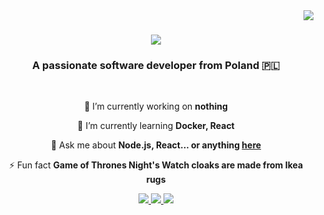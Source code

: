 <img align="right" src="https://visitor-badge.laobi.icu/badge?page_id=MaXeReK.MaXeReK" />

<h1 align="center">
    <img src="https://readme-typing-svg.herokuapp.com/?font=Lato&size=35&center=true&vCenter=true&width=500&height=70&duration=4000&lines=Hi+There!+👋;+I'm+Marcin+Krzyżagórski!;" />
</h1>

<h3 align="center">A passionate software developer from Poland 🇵🇱</h3>

<br/>

<div align="center">
 
 🔭 I’m currently working on **nothing**
 
 🌱 I’m currently learning **Docker, React**

💬 Ask me about **Node.js, React... or anything [here](https://github.com/MaXeReK/MaXeReK/issues)**

⚡ Fun fact **Game of Thrones Night's Watch cloaks are made from Ikea rugs**

 </div>
 
<div align="center"> 
  <a href="mailto:marcinkrzyzagorski@gmail.com">
    <img src="https://img.shields.io/badge/Gmail-333333?style=for-the-badge&logo=gmail&logoColor=red" />
  </a>
  <a href="https://www.linkedin.com/in/marcin-krzyzagorski/" target="_blank">
    <img src="https://img.shields.io/badge/LinkedIn-0077B5?style=for-the-badge&logo=linkedin&logoColor=white" target="_blank" />
  </a>
  <a href="https://MaXeReK.github.io" target="_blank">
     <img src="https://img.shields.io/badge/Portfolio-FF5722?style=for-the-badge&logo=todoist&logoColor=white" target="_blank" /> <!-- sqlite, safari, google-chrome are other good icon options -->
  </a>
</div>



<!---
MaXeReK/MaXeReK is a ✨ special ✨ repository because its `README.md` (this file) appears on your GitHub profile.
You can click the Preview link to take a look at your changes.
--->
